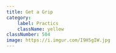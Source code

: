 ```yaml
---
title: Get a Grip
category:
    label: Practics
    className: yellow
classNumber: 504
image: https://i.imgur.com/I9H5gIW.jpg
---
```

